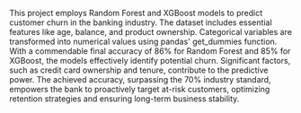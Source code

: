 This project employs Random Forest and XGBoost models to predict customer churn in the banking industry. The dataset includes essential features like age, balance, and product ownership. Categorical variables are transformed into numerical values using pandas' get_dummies function. With a commendable final accuracy of 86% for Random Forest and 85% for XGBoost, the models effectively identify potential churn. Significant factors, such as credit card ownership and tenure, contribute to the predictive power. The achieved accuracy, surpassing the 70% industry standard, empowers the bank to proactively target at-risk customers, optimizing retention strategies and ensuring long-term business stability.
